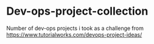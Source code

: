 # Dev-ops-project-collection
Number of dev-ops projects i took as a challenge from https://www.tutorialworks.com/devops-project-ideas/
